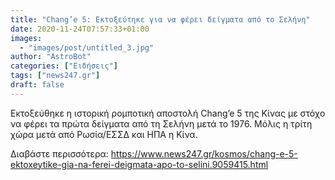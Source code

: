 ```yaml
---
title: "Chang’e 5: Εκτοξεύτηκε για να φέρει δείγματα από το Σελήνη"
date: 2020-11-24T07:57:33+01:00
images:
  - "images/post/untitled_3.jpg"
author: "AstroBot"
categories: ["Ειδήσεις"]
tags: ["news247.gr"]
draft: false
---
```


Εκτοξεύθηκε η ιστορική ρομποτική αποστολή Chang’e 5 της Κίνας με στόχο να φέρει τα πρώτα δείγματα από τη Σελήνη μετά το 1976. Μόλις η τρίτη χώρα μετά από Ρωσία/ΕΣΣΔ και ΗΠΑ η Κίνα.

Διαβάστε περισσότερα: https://www.news247.gr/kosmos/chang-e-5-ektoxeytike-gia-na-ferei-deigmata-apo-to-selini.9059415.html
